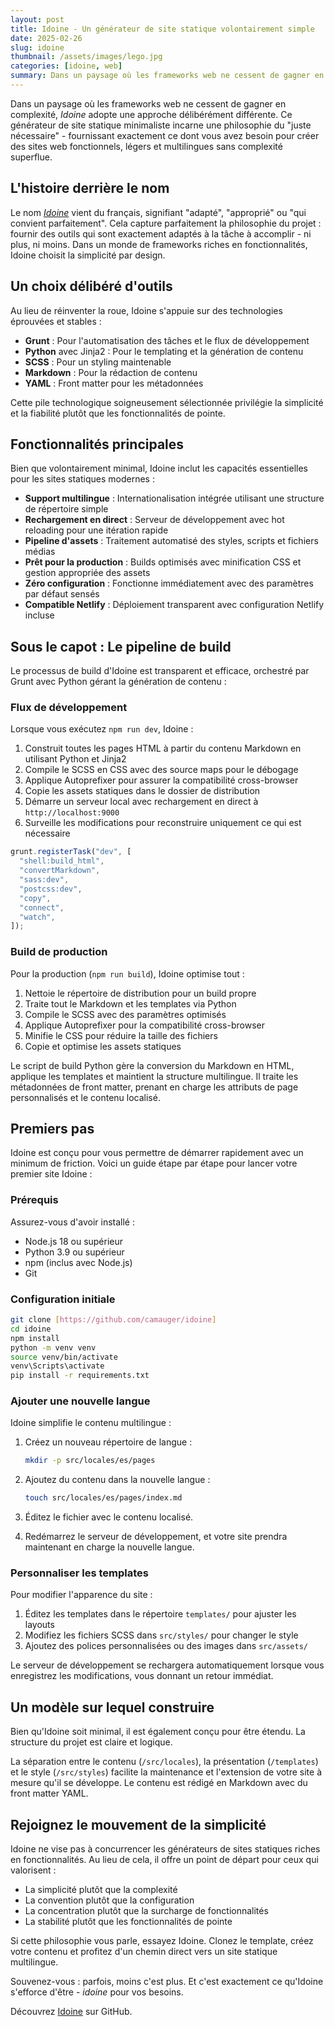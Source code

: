 ```yaml
---
layout: post
title: Idoine - Un générateur de site statique volontairement simple
date: 2025-02-26
slug: idoine
thumbnail: /assets/images/lego.jpg
categories: [idoine, web]
summary: Dans un paysage où les frameworks web ne cessent de gagner en complexité, _Idoine_ adopte une approche délibérément différente. Ce générateur de site statique minimaliste incarne une philosophie du "juste nécessaire" - fournissant exactement ce dont vous avez besoin pour créer des sites web fonctionnels, légers et multilingues sans complexité superflue.
---
```


Dans un paysage où les frameworks web ne cessent de gagner en complexité, _Idoine_ adopte une approche délibérément différente. Ce générateur de site statique minimaliste incarne une philosophie du "juste nécessaire" - fournissant exactement ce dont vous avez besoin pour créer des sites web fonctionnels, légers et multilingues sans complexité superflue.

## L'histoire derrière le nom

Le nom [_Idoine_](https://github.com/camauger/idoine) vient du français, signifiant "adapté", "approprié" ou "qui convient parfaitement". Cela capture parfaitement la philosophie du projet : fournir des outils qui sont exactement adaptés à la tâche à accomplir - ni plus, ni moins. Dans un monde de frameworks riches en fonctionnalités, Idoine choisit la simplicité par design.

## Un choix délibéré d'outils

Au lieu de réinventer la roue, Idoine s'appuie sur des technologies éprouvées et stables :

- **Grunt** : Pour l'automatisation des tâches et le flux de développement
- **Python** avec Jinja2 : Pour le templating et la génération de contenu
- **SCSS** : Pour un styling maintenable
- **Markdown** : Pour la rédaction de contenu
- **YAML** : Front matter pour les métadonnées

Cette pile technologique soigneusement sélectionnée privilégie la simplicité et la fiabilité plutôt que les fonctionnalités de pointe.

## Fonctionnalités principales

Bien que volontairement minimal, Idoine inclut les capacités essentielles pour les sites statiques modernes :

- **Support multilingue** : Internationalisation intégrée utilisant une structure de répertoire simple
- **Rechargement en direct** : Serveur de développement avec hot reloading pour une itération rapide
- **Pipeline d'assets** : Traitement automatisé des styles, scripts et fichiers médias
- **Prêt pour la production** : Builds optimisés avec minification CSS et gestion appropriée des assets
- **Zéro configuration** : Fonctionne immédiatement avec des paramètres par défaut sensés
- **Compatible Netlify** : Déploiement transparent avec configuration Netlify incluse

## Sous le capot : Le pipeline de build

Le processus de build d'Idoine est transparent et efficace, orchestré par Grunt avec Python gérant la génération de contenu :

### Flux de développement

Lorsque vous exécutez `npm run dev`, Idoine :

1. Construit toutes les pages HTML à partir du contenu Markdown en utilisant Python et Jinja2
2. Compile le SCSS en CSS avec des source maps pour le débogage
3. Applique Autoprefixer pour assurer la compatibilité cross-browser
4. Copie les assets statiques dans le dossier de distribution
5. Démarre un serveur local avec rechargement en direct à `http://localhost:9000`
6. Surveille les modifications pour reconstruire uniquement ce qui est nécessaire

```javascript
grunt.registerTask("dev", [
  "shell:build_html",
  "convertMarkdown",
  "sass:dev",
  "postcss:dev",
  "copy",
  "connect",
  "watch",
]);
```

### Build de production

Pour la production (`npm run build`), Idoine optimise tout :

1. Nettoie le répertoire de distribution pour un build propre
2. Traite tout le Markdown et les templates via Python
3. Compile le SCSS avec des paramètres optimisés
4. Applique Autoprefixer pour la compatibilité cross-browser
5. Minifie le CSS pour réduire la taille des fichiers
6. Copie et optimise les assets statiques

Le script de build Python gère la conversion du Markdown en HTML, applique les templates et maintient la structure multilingue. Il traite les métadonnées de front matter, prenant en charge les attributs de page personnalisés et le contenu localisé.

## Premiers pas

Idoine est conçu pour vous permettre de démarrer rapidement avec un minimum de friction. Voici un guide étape par étape pour lancer votre premier site Idoine :

### Prérequis

Assurez-vous d'avoir installé :

- Node.js 18 ou supérieur
- Python 3.9 ou supérieur
- npm (inclus avec Node.js)
- Git

### Configuration initiale

```bash
git clone [https://github.com/camauger/idoine]
cd idoine
npm install
python -m venv venv
source venv/bin/activate
venv\Scripts\activate
pip install -r requirements.txt
```

### Ajouter une nouvelle langue

Idoine simplifie le contenu multilingue :

1. Créez un nouveau répertoire de langue :

   ```bash
   mkdir -p src/locales/es/pages
   ```

2. Ajoutez du contenu dans la nouvelle langue :

   ```bash
   touch src/locales/es/pages/index.md
   ```

3. Éditez le fichier avec le contenu localisé.
4. Redémarrez le serveur de développement, et votre site prendra maintenant en charge la nouvelle langue.

### Personnaliser les templates

Pour modifier l'apparence du site :

1. Éditez les templates dans le répertoire `templates/` pour ajuster les layouts
2. Modifiez les fichiers SCSS dans `src/styles/` pour changer le style
3. Ajoutez des polices personnalisées ou des images dans `src/assets/`

Le serveur de développement se rechargera automatiquement lorsque vous enregistrez les modifications, vous donnant un retour immédiat.

## Un modèle sur lequel construire

Bien qu'Idoine soit minimal, il est également conçu pour être étendu. La structure du projet est claire et logique.

La séparation entre le contenu (`/src/locales`), la présentation (`/templates`) et le style (`/src/styles`) facilite la maintenance et l'extension de votre site à mesure qu'il se développe. Le contenu est rédigé en Markdown avec du front matter YAML.

## Rejoignez le mouvement de la simplicité

Idoine ne vise pas à concurrencer les générateurs de sites statiques riches en fonctionnalités. Au lieu de cela, il offre un point de départ pour ceux qui valorisent :

- La simplicité plutôt que la complexité
- La convention plutôt que la configuration
- La concentration plutôt que la surcharge de fonctionnalités
- La stabilité plutôt que les fonctionnalités de pointe

Si cette philosophie vous parle, essayez Idoine. Clonez le template, créez votre contenu et profitez d'un chemin direct vers un site statique multilingue.

Souvenez-vous : parfois, moins c'est plus. Et c'est exactement ce qu'Idoine s'efforce d'être - _idoine_ pour vos besoins.

Découvrez [Idoine](https://github.com/camauger/idoine) sur GitHub.
